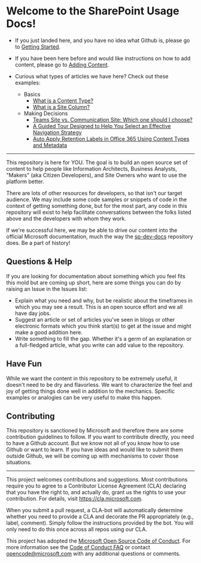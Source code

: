 
# Welcome to the SharePoint Usage Docs!

* If you just landed here, and you have no idea what Github is, please go to [Getting Started](https://github.com/SharePoint/sp-usage-docs/blob/master/docs/getting-started.md).
* If you have been here before and would like instructions on how to add content, please go to [Adding Content](https://github.com/SharePoint/sp-usage-docs/blob/master/docs/adding-content.md).
* Curious what types of articles we have here? Check out these examples:

  * Basics
    * [What is a Content Type?](docs/basics/what-is-content-type.md)
    * [What is a Site Column?](docs/basics/what-is-site-column.md)
  * Making Decisions
    * [Teams Site vs. Communication Site: Which one should I choose?](docs/making-decisions/team-site-or-communication-site.md)
    * [A Guided Tour Designed to Help You Select an Effective Navigation Strategy](docs/making-decisions/select-an-effective-navigation-strategy.md)
    * [Auto Apply Retention Labels in Office 365 Using Content Types and Metadata](docs/making-decisions/auto-apply-retention-labels-in-office-365-using-content-types-and-metadata.md)


---

This repository is here for YOU. The goal is to build an open source set of content to help people like Information Architects, Business Analysts, "Makers" (aka Citizen Developers), and Site Owners who want to use the platform better.

There are lots of other resources for developers, so that isn't our target audience. We may include some code samples or snippets of code in the context of getting something done, but for the most part, any code in this repository will exist to help facilitate conversations between the folks listed above and the developers with whom they work.

If we're successful here, we may be able to drive our content into the official Microsoft documentation, much the way the [sp-dev-docs](https://github.com/SharePoint/sp-dev-docs) repository does. Be a part of history!

## Questions & Help

If you are looking for documentation about something which you feel fits this mold but are coming up short, here are some things you can do by raising an Issue in the Issues list:

* Explain what you need and why, but be realistic about the timeframes in which you may see a result. This is an open source effort and we all have day jobs.
* Suggest an article or set of articles you've seen in blogs or other electronic formats which you think start(s) to get at the issue and might make a good addition here.
* Write something to fill the gap. Whether it's a germ of an explanation or a full-fledged article, what you write can add value to the repository.

## Have Fun

While we want the content in this repository to be extremely useful, it doesn't need to be dry and flavorless. We want to characterize the feel and joy of getting things done well in addition to the mechanics. Specific examples or analogies can be very useful to make this happen.

## Contributing

This repository is sanctioned by Microsoft and therefore there are some contribution guidelines to follow. If you want to contribute directly, you need to have a Github account. But we know not all of you know how to use Github or want to learn. If you have ideas and would like to submit them outside Github, we will be coming up with mechanisms to cover those situations.

---

This project welcomes contributions and suggestions.  Most contributions require you to agree to a Contributor License Agreement (CLA) declaring that you have the right to, and actually do, grant us the rights to use your contribution. For details, visit https://cla.microsoft.com.

When you submit a pull request, a CLA-bot will automatically determine whether you need to provide a CLA and decorate the PR appropriately (e.g., label, comment). Simply follow the instructions provided by the bot. You will only need to do this once across all repos using our CLA.

This project has adopted the [Microsoft Open Source Code of Conduct](https://opensource.microsoft.com/codeofconduct/).
For more information see the [Code of Conduct FAQ](https://opensource.microsoft.com/codeofconduct/faq/) or
contact [opencode@microsoft.com](mailto:opencode@microsoft.com) with any additional questions or comments.
